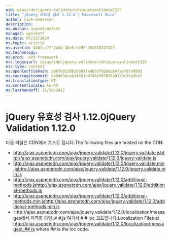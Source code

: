 ```yaml
---
uid: ajax/cdn/jquery-validate/cdnjqueryvalidate1120
title: "jQuery 유효성 검사 1.12.0 | Microsoft Docs"
author: rick-anderson
description: 
ms.author: aspnetcontent
manager: wpickett
ms.date: 07/23/2014
ms.topic: article
ms.assetid: 440fcc77-2a3b-48e5-b492-29191823747f
ms.technology: 
ms.prod: .net-framework
msc.legacyurl: /ajax/cdn/jquery-validate/cdnjqueryvalidate1120
msc.type: content
ms.openlocfilehash: ab8766538b20981faab92f926eb6efae76fa0903
ms.sourcegitcommit: 9a9483aceb34591c97451997036a9120c3fe2baf
ms.translationtype: MT
ms.contentlocale: ko-KR
ms.lasthandoff: 11/10/2017
---
```

<a name="jquery-validation-1120"></a><span data-ttu-id="41f34-102">jQuery 유효성 검사 1.12.0</span><span class="sxs-lookup"><span data-stu-id="41f34-102">jQuery Validation 1.12.0</span></span>
====================
<span data-ttu-id="41f34-103">다음 파일은 CDN에서 호스트 됩니다.</span><span class="sxs-lookup"><span data-stu-id="41f34-103">The following files are hosted on the CDN:</span></span>

- <span data-ttu-id="41f34-104">http://ajax.aspnetcdn.com/ajax/jquery.validate/1.12.0/jquery.validate.js</span><span class="sxs-lookup"><span data-stu-id="41f34-104">http://ajax.aspnetcdn.com/ajax/jquery.validate/1.12.0/jquery.validate.js</span></span>
- <span data-ttu-id="41f34-105">http://ajax.aspnetcdn.com/ajax/jquery.validate/1.12.0/jquery.validate.min.js</span><span class="sxs-lookup"><span data-stu-id="41f34-105">http://ajax.aspnetcdn.com/ajax/jquery.validate/1.12.0/jquery.validate.min.js</span></span>
- <span data-ttu-id="41f34-106">http://ajax.aspnetcdn.com/ajax/jquery.validate/1.12.0/additional-methods.js</span><span class="sxs-lookup"><span data-stu-id="41f34-106">http://ajax.aspnetcdn.com/ajax/jquery.validate/1.12.0/additional-methods.js</span></span>
- <span data-ttu-id="41f34-107">http://ajax.aspnetcdn.com/ajax/jquery.validate/1.12.0/additional-methods.min.js</span><span class="sxs-lookup"><span data-stu-id="41f34-107">http://ajax.aspnetcdn.com/ajax/jquery.validate/1.12.0/additional-methods.min.js</span></span>
- <span data-ttu-id="41f34-108">Http://ajax.aspnetcdn.com/ajax/jquery.validate/1.12.0/localization/messages에서 지역화 파일\_# #.js 여기서 # # loc 코드입니다.</span><span class="sxs-lookup"><span data-stu-id="41f34-108">Localization Files at http://ajax.aspnetcdn.com/ajax/jquery.validate/1.12.0/localization/messages\_##.js where ## is the loc code.</span></span>

